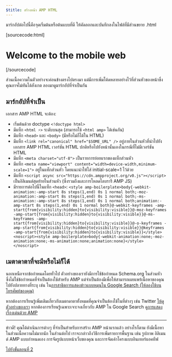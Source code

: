 ```yaml
---
$title: สร้างหน้า AMP HTML
---
```


มาร์กอัปต่อไปนี้คือจุดเริ่มต้นหรือต้นแบบที่ดี
ให้คัดลอกและบันทึกลงในไฟล์ที่มีส่วนขยาย .html

[sourcecode:html]
<!doctype html>
<html amp lang="en">
  <head>
    <meta charset="utf-8">
    <title>Hello, AMPs</title>
    <link rel="canonical" href="http://example.ampproject.org/article-metadata.html" />
    <meta name="viewport" content="width=device-width,minimum-scale=1,initial-scale=1">
    <script type="application/ld+json">
      {
        "@context": "http://schema.org",
        "@type": "NewsArticle",
        "headline": "Open-source framework for publishing content",
        "datePublished": "2015-10-07T12:02:41Z",
        "image": [
          "logo.jpg"
        ]
      }
    </script>
    <style amp-boilerplate>body{-webkit-animation:-amp-start 8s steps(1,end) 0s 1 normal both;-moz-animation:-amp-start 8s steps(1,end) 0s 1 normal both;-ms-animation:-amp-start 8s steps(1,end) 0s 1 normal both;animation:-amp-start 8s steps(1,end) 0s 1 normal both}@-webkit-keyframes -amp-start{from{visibility:hidden}to{visibility:visible}}@-moz-keyframes -amp-start{from{visibility:hidden}to{visibility:visible}}@-ms-keyframes -amp-start{from{visibility:hidden}to{visibility:visible}}@-o-keyframes -amp-start{from{visibility:hidden}to{visibility:visible}}@keyframes -amp-start{from{visibility:hidden}to{visibility:visible}}</style><noscript><style amp-boilerplate>body{-webkit-animation:none;-moz-animation:none;-ms-animation:none;animation:none}</style></noscript>
    <script async src="https://cdn.ampproject.org/v0.js"></script>
  </head>
  <body>
    <h1>Welcome to the mobile web</h1>
  </body>
</html>
[/sourcecode]

ส่วนเนื้อความในตัวอย่างจะค่อนข้างตรงไปตรงมา แต่มีการเพิ่มโค้ดหลายอย่างไว้ที่ส่วนหัวของหน้าซึ่งคุณอาจไม่ทันได้สังเกต ลองมาดูมาร์กอัปที่จำเป็นกัน

## มาร์กอัปที่จำเป็น

เอกสาร AMP HTML จะต้อง:

  - เริ่มต้นด้วย doctype `<!doctype html>`
  - มีแท็ก `<html ⚡>` ระดับบนสุด (สามารถใช้ `<html amp>` ได้เช่นกัน)
  - มีแท็ก `<head>` และ `<body>` (มีหรือไม่ก็ได้ใน HTML)
  - มีแท็ก `<link rel="canonical" href="$SOME_URL" />` อยู่ภายในส่วนหัวที่นำไปยังเอกสาร AMP HTML เวอร์ชัน HTML ปกติหรือไปยังหน้านั้นเองในกรณีที่ไม่มีเวอร์ชัน HTML
  - มีแท็ก `<meta charset="utf-8">` เป็นรายการย่อยแรกของแท็กส่วนหัว
  - มีแท็ก `<meta name="viewport" content="width=device-width,minimum-scale=1">` อยู่ในแท็กส่วนหัว โดยแนะนำให้ใส่ initial-scale=1 ไว้ด้วย
  - มีแท็ก `<script async src="https://cdn.ampproject.org/v0.js"></script>` เป็นอิลิเมนต์สุดท้ายในส่วนหัว (ซึ่งรวมถึงและการโหลดไลบรารี AMP JS)
  - มีรายการต่อไปนี้ในแท็ก `<head>`:
    `<style amp-boilerplate>body{-webkit-animation:-amp-start 8s steps(1,end) 0s 1 normal both;-moz-animation:-amp-start 8s steps(1,end) 0s 1 normal both;-ms-animation:-amp-start 8s steps(1,end) 0s 1 normal both;animation:-amp-start 8s steps(1,end) 0s 1 normal both}@-webkit-keyframes -amp-start{from{visibility:hidden}to{visibility:visible}}@-moz-keyframes -amp-start{from{visibility:hidden}to{visibility:visible}}@-ms-keyframes -amp-start{from{visibility:hidden}to{visibility:visible}}@-o-keyframes -amp-start{from{visibility:hidden}to{visibility:visible}}@keyframes -amp-start{from{visibility:hidden}to{visibility:visible}}</style><noscript><style amp-boilerplate>body{-webkit-animation:none;-moz-animation:none;-ms-animation:none;animation:none}</style></noscript>`

## เมตาดาตาที่จะมีหรือไม่ก็ได้

นอกเหนือจากข้อกำหนดโดยทั่วไป ตัวอย่างของเรายังมีการใช้ข้อกำหนด Schema.org ในส่วนหัว ซึ่งไม่ใช่ข้อกำหนดที่จำเป็นต้องใช้สำหรับ AMP แต่จำเป็นต้องมีเพื่อให้สามารถเผยแพร่เนื้อหาของคุณไปยังปลายทางที่ระบุ เช่น ใน[การสาธิตการแสดงข่าวแบบหมุนใน Google Search (ให้ลองใช้บนโทรศัพท์ของคุณ)](https://g.co/ampdemo)

หากต้องการเรียนรู้เพิ่มเติมเกี่ยวกับเมตาดาตาทั้งหมดที่คุณจำเป็นต้องใช้ในที่ต่างๆ เช่น Twitter [ให้ดูตัวอย่างของเรา](https://github.com/ampproject/amphtml/tree/master/examples/metadata-examples) หากต้องการเรียนรู้เฉพาะเจาะจงเกี่ยวกับ AMP ใน Google Search ดู[การแสดงเรื่องเด่นด้วย AMP](https://developers.google.com/structured-data/carousels/top-stories)

<hr>

ข่าวดี! คุณได้ดำเนินการต่างๆ ที่จำเป็นสำหรับการสร้าง AMP หน้าแรกแล้ว อย่างไรก็ตาม ยังมีเนื้อหาในส่วนเนื้อความไม่มากนัก ในส่วนต่อไป เราจะกล่าวถึงวิธีการเพิ่มรายการพื้นฐาน เช่น รูปภาพ อิลิเมนต์ AMP แบบกำหนดเอง การจัดรูปแบบหน้าเว็บของคุณ และการจัดเค้าโครงแบบอินเทอร์แอคทีฟ

<a class="go-button button" href="/th/docs/get_started/create/include_image.html">ไปยังขั้นตอนที่ 2</a>